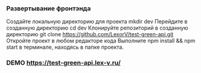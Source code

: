### Развертывание фронтэнда
Cоздайте локальную директорию для проекта mkdir dev
Перейдите в созданную директорию cd dev
Клонируйте репозиторий в созданную директорию git clone https://github.com/LexorV/test-green-api.git
Откройте проект в любом редакторе кода
Выполните npm install && npm start в терминале, находясь в папке проекта.
### DEMO https://test-green-api.lex-v.ru/